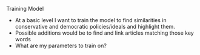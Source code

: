 Training Model

- At a basic level I want to train the model to find similarities in conservative and democratic policies/ideals and highlight them.
- Possible additions would be to find and link articles matching those key words
- What are my parameters to train on?
